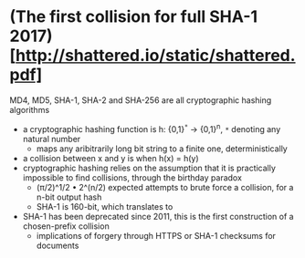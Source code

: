 # (The first collision for full SHA-1 2017)[http://shattered.io/static/shattered.pdf]
MD4, MD5, SHA-1, SHA-2 and SHA-256 are all cryptographic hashing algorithms
- a cryptographic hashing function is h: {0,1}<sup>`*`</sup> -> {0,1}<sup>n</sup>, `*` denoting any natural number
  - maps any aribitrarily long bit string to a finite one, deterministically
- a collision between x and y is when h(x) = h(y)
- cryptographic hashing relies on the assumption that it is practically impossible to find collisions, through the birthday paradox
  - (&pi;/2)^1/2 • 2^(n/2) expected attempts to brute force a collision, for a n-bit output hash
  - SHA-1 is 160-bit, which translates to 
- SHA-1 has been deprecated since 2011, this is the first construction of a chosen-prefix collision
  - implications of forgery through HTTPS or SHA-1 checksums for documents
